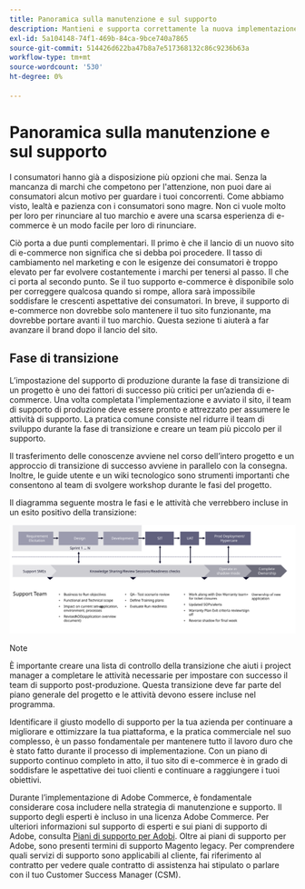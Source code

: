 ```yaml
---
title: Panoramica sulla manutenzione e sul supporto
description: Mantieni e supporta correttamente la nuova implementazione Adobe Commerce avviata.
exl-id: 5a104148-74f1-469b-84ca-9bce740a7865
source-git-commit: 514426d622ba47b8a7e517368132c86c9236b63a
workflow-type: tm+mt
source-wordcount: '530'
ht-degree: 0%

---
```


# Panoramica sulla manutenzione e sul supporto

I consumatori hanno già a disposizione più opzioni che mai. Senza la mancanza di marchi che competono per l&#39;attenzione, non puoi dare ai consumatori alcun motivo per guardare i tuoi concorrenti. Come abbiamo visto, lealtà e pazienza con i consumatori sono magre. Non ci vuole molto per loro per rinunciare al tuo marchio e avere una scarsa esperienza di e-commerce è un modo facile per loro di rinunciare.

Ciò porta a due punti complementari. Il primo è che il lancio di un nuovo sito di e-commerce non significa che si debba poi procedere. Il tasso di cambiamento nel marketing e con le esigenze dei consumatori è troppo elevato per far evolvere costantemente i marchi per tenersi al passo. Il che ci porta al secondo punto. Se il tuo supporto e-commerce è disponibile solo per correggere qualcosa quando si rompe, allora sarà impossibile soddisfare le crescenti aspettative dei consumatori. In breve, il supporto di e-commerce non dovrebbe solo mantenere il tuo sito funzionante, ma dovrebbe portare avanti il tuo marchio. Questa sezione ti aiuterà a far avanzare il brand dopo il lancio del sito.

## Fase di transizione

L’impostazione del supporto di produzione durante la fase di transizione di un progetto è uno dei fattori di successo più critici per un’azienda di e-commerce. Una volta completata l&#39;implementazione e avviato il sito, il team di supporto di produzione deve essere pronto e attrezzato per assumere le attività di supporto. La pratica comune consiste nel ridurre il team di sviluppo durante la fase di transizione e creare un team più piccolo per il supporto.

Il trasferimento delle conoscenze avviene nel corso dell’intero progetto e un approccio di transizione di successo avviene in parallelo con la consegna. Inoltre, le guide utente e un wiki tecnologico sono strumenti importanti che consentono al team di svolgere workshop durante le fasi del progetto.

Il diagramma seguente mostra le fasi e le attività che verrebbero incluse in un esito positivo della transizione:

![Diagramma che mostra le fasi del processo di transizione](../../assets/playbooks/transition-diagram.svg)

>[!NOTE]
>
> È importante creare una lista di controllo della transizione che aiuti i project manager a completare le attività necessarie per impostare con successo il team di supporto post-produzione. Questa transizione deve far parte del piano generale del progetto e le attività devono essere incluse nel programma.

Identificare il giusto modello di supporto per la tua azienda per continuare a migliorare e ottimizzare la tua piattaforma, e la pratica commerciale nel suo complesso, è un passo fondamentale per mantenere tutto il lavoro duro che è stato fatto durante il processo di implementazione. Con un piano di supporto continuo completo in atto, il tuo sito di e-commerce è in grado di soddisfare le aspettative dei tuoi clienti e continuare a raggiungere i tuoi obiettivi.

Durante l’implementazione di Adobe Commerce, è fondamentale considerare cosa includere nella strategia di manutenzione e supporto.
Il supporto degli esperti è incluso in una licenza Adobe Commerce. Per ulteriori informazioni sul supporto di esperti e sui piani di supporto di Adobe, consulta [Piani di supporto per Adobi](https://business.adobe.com/customers/consulting-services/premier-support.html).
Oltre ai piani di supporto per Adobe, sono presenti termini di supporto Magento legacy. Per comprendere quali servizi di supporto sono applicabili al cliente, fai riferimento al contratto per vedere quale contratto di assistenza hai stipulato o parlare con il tuo Customer Success Manager (CSM).